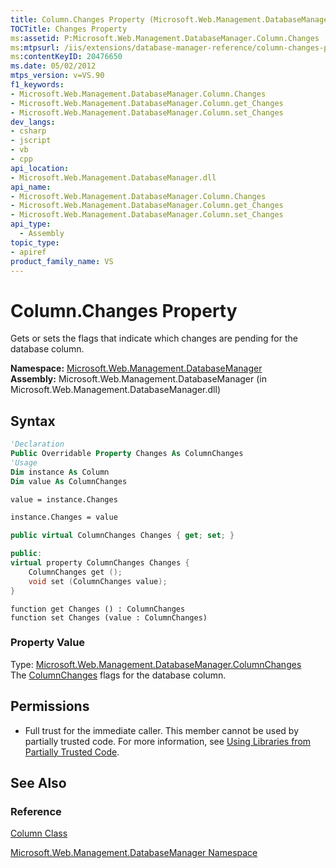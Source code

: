 ```yaml
---
title: Column.Changes Property (Microsoft.Web.Management.DatabaseManager)
TOCTitle: Changes Property
ms:assetid: P:Microsoft.Web.Management.DatabaseManager.Column.Changes
ms:mtpsurl: /iis/extensions/database-manager-reference/column-changes-property-microsoft-web-management-databasemanager(v=VS.90)
ms:contentKeyID: 20476650
ms.date: 05/02/2012
mtps_version: v=VS.90
f1_keywords:
- Microsoft.Web.Management.DatabaseManager.Column.Changes
- Microsoft.Web.Management.DatabaseManager.Column.get_Changes
- Microsoft.Web.Management.DatabaseManager.Column.set_Changes
dev_langs:
- csharp
- jscript
- vb
- cpp
api_location:
- Microsoft.Web.Management.DatabaseManager.dll
api_name:
- Microsoft.Web.Management.DatabaseManager.Column.Changes
- Microsoft.Web.Management.DatabaseManager.Column.get_Changes
- Microsoft.Web.Management.DatabaseManager.Column.set_Changes
api_type:
  - Assembly
topic_type:
- apiref
product_family_name: VS
---
```


# Column.Changes Property

Gets or sets the flags that indicate which changes are pending for the database column.

**Namespace:**  [Microsoft.Web.Management.DatabaseManager](microsoft-web-management-databasemanager-namespace.md)  
**Assembly:**  Microsoft.Web.Management.DatabaseManager (in Microsoft.Web.Management.DatabaseManager.dll)

## Syntax

```vb
'Declaration
Public Overridable Property Changes As ColumnChanges
'Usage
Dim instance As Column
Dim value As ColumnChanges

value = instance.Changes

instance.Changes = value
```

```csharp
public virtual ColumnChanges Changes { get; set; }
```

```cpp
public:
virtual property ColumnChanges Changes {
    ColumnChanges get ();
    void set (ColumnChanges value);
}
```

```jscript
function get Changes () : ColumnChanges
function set Changes (value : ColumnChanges)
```

### Property Value

Type: [Microsoft.Web.Management.DatabaseManager.ColumnChanges](columnchanges-enumeration-microsoft-web-management-databasemanager.md)  
The [ColumnChanges](columnchanges-enumeration-microsoft-web-management-databasemanager.md) flags for the database column.  

## Permissions

  - Full trust for the immediate caller. This member cannot be used by partially trusted code. For more information, see [Using Libraries from Partially Trusted Code](/dotnet/framework/misc/using-libraries-from-partially-trusted-code).

## See Also

### Reference

[Column Class](column-class-microsoft-web-management-databasemanager.md)

[Microsoft.Web.Management.DatabaseManager Namespace](microsoft-web-management-databasemanager-namespace.md)
